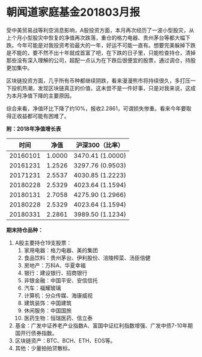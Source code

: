 # 朝闻道家庭基金201803月报


受中美贸易战等利空消息影响，A股投资方面，本月再次经历了一波小型股灾，从上个月小型股灾中恢复的净值再次跌落，重仓的格力电器、贵州茅台等都大幅下跌。今年可能是对我投资考验最大的一年，好运不可能一直有。想要完美躲掉下跌是不能的，要不然不出十年就成首富了吧，在下跌的日子里，只能检查持仓，清掉那些没有深入理解的公司，超配一点认为在下跌后很便宜的股票，通过调仓，持股更加集中。

区块链投资方面，几乎所有币种都继续阴跌，看来漫漫熊市将持续很久，多打压一下投机热潮，发现区块链真正的价值，这未尝不是一件好事，只是对我来说，这成为本月净值下降的主要原因。

综合来看，净值环比下降了约10%，报收2.2861，可谓损失惨重。看来今年要取得正收益都可能有困难了。

**附：2018年净值增长表**

| 时间     | 净值   | 沪深300（比率）  |
| -------- | ------ | ---------------- |
| 20160101 | 1.0000 | 3470.41 (1.0000) |
| 20161231 | 1.2526 | 3297.76 (0.9503) |
| 20171231 | 2.5537 | 4030.85 (1.2223) |
| 20180228 | 2.5329 | 4023.64 (1.1594) |
| 20180131 | 2.7058 | 4275.90 (1.2966) |
| 20180228 | 2.5329 | 4023.64 (1.1594) |
| 20180331 | 2.2861 | 3989.50 (1.1234) |

**期末持仓品种：**

1. A股主要持仓19支股票：
   1. 家用电器：格力电器、美的集团
   2. 食品饮料：贵州茅台、伊利股份、涪陵榨菜、汤臣倍健
   3. 房地产：万科A、华夏幸福
   4. 银行：建设银行、招商银行
   5. 非银金融：中国平安、安信信托
   6. 汽车：福耀玻璃
   7. 计算机：分众传媒、海康威视
   8. 建筑装饰：中国建筑
   9. 休闲服务：中国国旅
   10. 医药生物：恒瑞医药、信立泰
2. 基金：广发中证养老产业指数A、富国中证红利指数增强、广发中债7-10年期国开行债券指数。
3. 区块链资产：BTC、BCH、ETH、EOS等。
4. 其他：少量拍拍贷散标。


